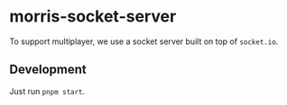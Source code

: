 # morris-socket-server

To support multiplayer, we use a socket server built on top of `socket.io`.

## Development

Just run `pnpm start`.

